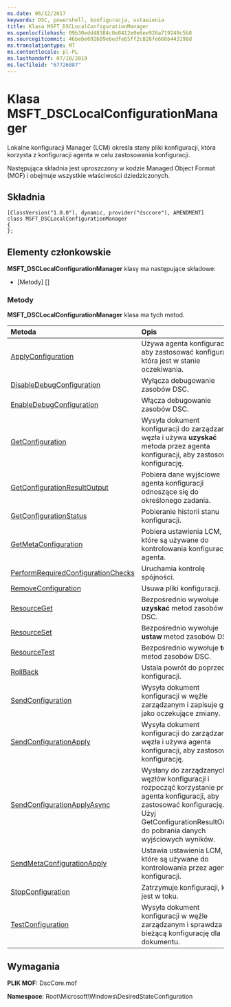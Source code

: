 ```yaml
---
ms.date: 06/12/2017
keywords: DSC, powershell, konfiguracja, ustawienia
title: Klasa MSFT_DSCLocalConfigurationManager
ms.openlocfilehash: 09b30edd48384c0e8412e0e6ee926a719249c5b8
ms.sourcegitcommit: 46bebe692689ebedfe65ff2c828fe666b443198d
ms.translationtype: MT
ms.contentlocale: pl-PL
ms.lasthandoff: 07/10/2019
ms.locfileid: "67726887"
---
```

# <a name="msftdsclocalconfigurationmanager-class"></a>Klasa MSFT_DSCLocalConfigurationManager

Lokalne konfiguracji Manager (LCM) określa stany pliki konfiguracji, która korzysta z konfiguracji agenta w celu zastosowania konfiguracji.

Następująca składnia jest uproszczony w kodzie Managed Object Format (MOF) i obejmuje wszystkie właściwości dziedziczonych.

## <a name="syntax"></a>Składnia

```
[ClassVersion("1.0.0"), dynamic, provider("dsccore"), AMENDMENT]
class MSFT_DSCLocalConfigurationManager
{
};
```

## <a name="members"></a>Elementy członkowskie

**MSFT_DSCLocalConfigurationManager** klasy ma następujące składowe:

- [Metody] []

### <a name="methods"></a>Metody

**MSFT_DSCLocalConfigurationManager** klasa ma tych metod.

|Metoda |Opis |
|:--- |:---|
| [ApplyConfiguration](msft-dsclocalconfigurationmanager-applyconfiguration.md)| Używa agenta konfiguracji, aby zastosować konfigurację, która jest w stanie oczekiwania.|
| [DisableDebugConfiguration](msft-dsclocalconfigurationmanager-disabledebugconfiguration.md)| Wyłącza debugowanie zasobów DSC.|
| [EnableDebugConfiguration](msft-dsclocalconfigurationmanager-enabledebugconfiguration.md)| Włącza debugowanie zasobów DSC.|
| [GetConfiguration](msft-dsclocalconfigurationmanager-getconfiguration.md)| Wysyła dokument konfiguracji do zarządzanego węzła i używa **uzyskać** metoda przez agenta konfiguracji, aby zastosować konfigurację.|
| [GetConfigurationResultOutput](msft-dsclocalconfigurationmanager-getconfigurationresultoutput.md)| Pobiera dane wyjściowe agenta konfiguracji odnoszące się do określonego zadania.|
| [GetConfigurationStatus](msft-dsclocalconfigurationmanager-getconfigurationstatus.md)| Pobieranie historii stanu konfiguracji.|
| [GetMetaConfiguration](msft-dsclocalconfigurationmanager-getmetaconfiguration.md)| Pobiera ustawienia LCM, które są używane do kontrolowania konfiguracji agenta.|
| [PerformRequiredConfigurationChecks](msft-dsclocalconfigurationmanager-performrequiredconfigurationchecks.md)| Uruchamia kontrolę spójności.|
| [RemoveConfiguration](msft-dsclocalconfigurationmanager-removeconfiguration.md)| Usuwa pliki konfiguracji.|
| [ResourceGet](msft-dsclocalconfigurationmanager-resourceget.md)| Bezpośrednio wywołuje **uzyskać** metod zasobów DSC.|
| [ResourceSet](msft-dsclocalconfigurationmanager-resourceset.md)| Bezpośrednio wywołuje **ustaw** metod zasobów DSC.|
| [ResourceTest](msft-dsclocalconfigurationmanager-resourcetest.md)| Bezpośrednio wywołuje **testu** metod zasobów DSC.|
| [RollBack](msft-dsclocalconfigurationmanager-rollback.md)| Ustala powrót do poprzedniej konfiguracji.|
| [SendConfiguration](msft-dsclocalconfigurationmanager-sendconfiguration.md)| Wysyła dokument konfiguracji w węźle zarządzanym i zapisuje go jako oczekujące zmiany.|
| [SendConfigurationApply](msft-dsclocalconfigurationmanager-sendconfigurationapply.md)| Wysyła dokument konfiguracji do zarządzanego węzła i używa agenta konfiguracji, aby zastosować konfigurację.|
| [SendConfigurationApplyAsync](msft-dsclocalconfigurationmanager-sendconfigurationapplyasync.md)| Wysłany do zarządzanych węzłów konfiguracji i rozpocząć korzystanie przez agenta konfiguracji, aby zastosować konfigurację. Użyj GetConfigurationResultOutput do pobrania danych wyjściowych wyników.|
| [SendMetaConfigurationApply](msft-dsclocalconfigurationmanager-sendmetaconfigurationapply.md)| Ustawia ustawienia LCM, które są używane do kontrolowania przez agenta konfiguracji.|
| [StopConfiguration](msft-dsclocalconfigurationmanager-stopconfiguration.md)| Zatrzymuje konfiguracji, który jest w toku.|
| [TestConfiguration](msft-dsclocalconfigurationmanager-testconfiguration.md)| Wysyła dokument konfiguracji w węźle zarządzanym i sprawdza bieżącą konfigurację dla dokumentu.|

## <a name="requirements"></a>Wymagania

**PLIK MOF:** DscCore.mof

**Namespace**: Root\Microsoft\Windows\DesiredStateConfiguration
